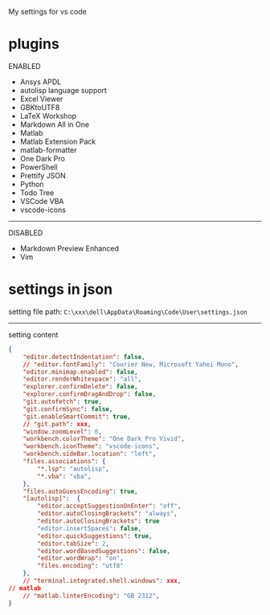 My settings for vs code

# plugins
ENABLED
- Ansys APDL
- autolisp language support
- Excel Viewer
- GBKtoUTF8
- LaTeX Workshop
- Markdown All in One
- Matlab
- Matlab Extension Pack
- matlab-formatter
- One Dark Pro
- PowerShell
- Prettify JSON
- Python
- Todo Tree
- VSCode VBA
- vscode-icons
***
DISABLED
- Markdown Preview Enhanced
- Vim

# settings in json
setting file path:
`C:\xxx\dell\AppData\Roaming\Code\User\settings.json`
***
setting content
```json
{
    "editor.detectIndentation": false,
    // "editor.fontFamily": "Courier New, Microsoft Yahei Mono",
    "editor.minimap.enabled": false,
    "editor.renderWhitespace": "all",
    "explorer.confirmDelete": false,
    "explorer.confirmDragAndDrop": false,
    "git.autofetch": true,
    "git.confirmSync": false,
    "git.enableSmartCommit": true,
    // "git.path": xxx,
    "window.zoomLevel": 0,
    "workbench.colorTheme": "One Dark Pro Vivid",
    "workbench.iconTheme": "vscode-icons",
    "workbench.sideBar.location": "left",
    "files.associations": {
        "*.lsp": "autolisp",
        "*.vba": "vba",
    },
    "files.autoGuessEncoding": true,
    "[autolisp]":  {
        "editor.acceptSuggestionOnEnter": "off",
        "editor.autoClosingBrackets": "always",
        "editor.autoClosingBrackets": true
        "editor.insertSpaces": false,
        "editor.quickSuggestions": true,
        "editor.tabSize": 2,
        "editor.wordBasedSuggestions": false,
        "editor.wordWrap": "on",
        "files.encoding": "utf8"
    },
    // "terminal.integrated.shell.windows": xxx,
// matlab
    // "matlab.linterEncoding": "GB 2312",
}
```